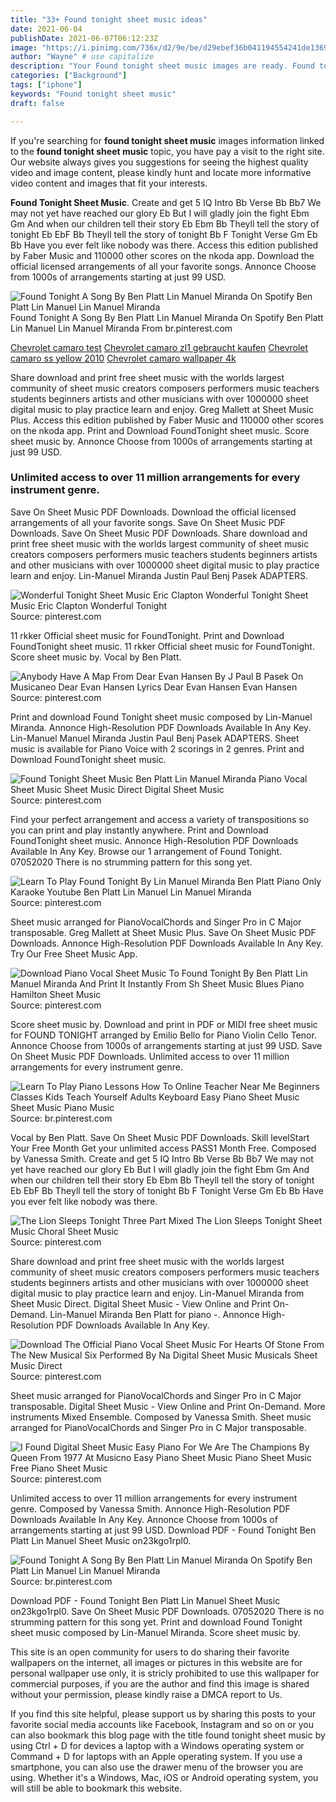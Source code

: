 ```yaml
---
title: "33+ Found tonight sheet music ideas"
date: 2021-06-04
publishDate: 2021-06-07T06:12:23Z
image: "https://i.pinimg.com/736x/d2/9e/be/d29ebef36b041194554241de1369c34b.jpg"
author: "Wayne" # use capitalize
description: "Your Found tonight sheet music images are ready. Found tonight sheet music are a topic that is being searched for and liked by netizens now. You can Find and Download the Found tonight sheet music files here. Get all royalty-free photos."
categories: ["Background"]
tags: ["iphone"]
keywords: "Found tonight sheet music"
draft: false

---
```


If you're searching for **found tonight sheet music** images information linked to the **found tonight sheet music** topic, you have pay a visit to the right  site.  Our website always  gives you  suggestions  for seeing  the highest  quality video and image  content, please kindly hunt and locate more informative video content and images  that fit your interests.

**Found Tonight Sheet Music**. Create and get 5 IQ Intro Bb Verse Bb Bb7 We may not yet have reached our glory Eb But I will gladly join the fight Ebm Gm And when our children tell their story Eb Ebm Bb Theyll tell the story of tonight Eb EbF Bb Theyll tell the story of tonight Bb F Tonight Verse Gm Eb Bb Have you ever felt like nobody was there. Access this edition published by Faber Music and 110000 other scores on the nkoda app. Download the official licensed arrangements of all your favorite songs. Annonce Choose from 1000s of arrangements starting at just 99 USD.

![Found Tonight A Song By Ben Platt Lin Manuel Miranda On Spotify Ben Platt Lin Manuel Lin Manuel Miranda](https://i.pinimg.com/736x/d2/9e/be/d29ebef36b041194554241de1369c34b.jpg "Found Tonight A Song By Ben Platt Lin Manuel Miranda On Spotify Ben Platt Lin Manuel Lin Manuel Miranda")
Found Tonight A Song By Ben Platt Lin Manuel Miranda On Spotify Ben Platt Lin Manuel Lin Manuel Miranda From br.pinterest.com

[Chevrolet camaro test](/chevrolet-camaro-test/)
[Chevrolet camaro zl1 gebraucht kaufen](/chevrolet-camaro-zl1-gebraucht-kaufen/)
[Chevrolet camaro ss yellow 2010](/chevrolet-camaro-ss-yellow-2010/)
[Chevrolet camaro wallpaper 4k](/chevrolet-camaro-wallpaper-4k/)

Share download and print free sheet music with the worlds largest community of sheet music creators composers performers music teachers students beginners artists and other musicians with over 1000000 sheet digital music to play practice learn and enjoy. Greg Mallett at Sheet Music Plus. Access this edition published by Faber Music and 110000 other scores on the nkoda app. Print and Download FoundTonight sheet music. Score sheet music by. Annonce Choose from 1000s of arrangements starting at just 99 USD.

### Unlimited access to over 11 million arrangements for every instrument genre.

Save On Sheet Music PDF Downloads. Download the official licensed arrangements of all your favorite songs. Save On Sheet Music PDF Downloads. Save On Sheet Music PDF Downloads. Share download and print free sheet music with the worlds largest community of sheet music creators composers performers music teachers students beginners artists and other musicians with over 1000000 sheet digital music to play practice learn and enjoy. Lin-Manuel Miranda Justin Paul Benj Pasek ADAPTERS.


![Wonderful Tonight Sheet Music Eric Clapton Wonderful Tonight Sheet Music Eric Clapton Wonderful Tonight](https://i.pinimg.com/736x/f1/e4/84/f1e48415be28d1fa1c15b9183ced6935.jpg "Wonderful Tonight Sheet Music Eric Clapton Wonderful Tonight Sheet Music Eric Clapton Wonderful Tonight")
Source: pinterest.com

11 rkker Official sheet music for FoundTonight. Print and Download FoundTonight sheet music. 11 rkker Official sheet music for FoundTonight. Score sheet music by. Vocal by Ben Platt.

![Anybody Have A Map From Dear Evan Hansen By J Paul B Pasek On Musicaneo Dear Evan Hansen Lyrics Dear Evan Hansen Evan Hansen](https://i.pinimg.com/originals/0f/ec/32/0fec32ef24dacf5efd468993f22a6358.png "Anybody Have A Map From Dear Evan Hansen By J Paul B Pasek On Musicaneo Dear Evan Hansen Lyrics Dear Evan Hansen Evan Hansen")
Source: pinterest.com

Print and download Found Tonight sheet music composed by Lin-Manuel Miranda. Annonce High-Resolution PDF Downloads Available In Any Key. Lin-Manuel Manuel Miranda Justin Paul Benj Pasek ADAPTERS. Sheet music is available for Piano Voice with 2 scorings in 2 genres. Print and Download FoundTonight sheet music.

![Found Tonight Sheet Music Ben Platt Lin Manuel Miranda Piano Vocal Sheet Music Sheet Music Direct Digital Sheet Music](https://i.pinimg.com/originals/c1/78/da/c178da69d13cd45599f0877bcac849c8.png "Found Tonight Sheet Music Ben Platt Lin Manuel Miranda Piano Vocal Sheet Music Sheet Music Direct Digital Sheet Music")
Source: pinterest.com

Find your perfect arrangement and access a variety of transpositions so you can print and play instantly anywhere. Print and Download FoundTonight sheet music. Annonce High-Resolution PDF Downloads Available In Any Key. Browse our 1 arrangement of Found Tonight. 07052020 There is no strumming pattern for this song yet.

![Learn To Play Found Tonight By Lin Manuel Miranda Ben Platt Piano Only Karaoke Youtube Ben Platt Lin Manuel Lin Manuel Miranda](https://i.pinimg.com/564x/0e/d4/5b/0ed45bc5f543faf9d76146ac4ab00d82.jpg "Learn To Play Found Tonight By Lin Manuel Miranda Ben Platt Piano Only Karaoke Youtube Ben Platt Lin Manuel Lin Manuel Miranda")
Source: pinterest.com

Sheet music arranged for PianoVocalChords and Singer Pro in C Major transposable. Greg Mallett at Sheet Music Plus. Save On Sheet Music PDF Downloads. Annonce High-Resolution PDF Downloads Available In Any Key. Try Our Free Sheet Music App.

![Download Piano Vocal Sheet Music To Found Tonight By Ben Platt Lin Manuel Miranda And Print It Instantly From Sh Sheet Music Blues Piano Hamilton Sheet Music](https://i.pinimg.com/originals/eb/03/ab/eb03ab1721941e01091f413a2059f044.png "Download Piano Vocal Sheet Music To Found Tonight By Ben Platt Lin Manuel Miranda And Print It Instantly From Sh Sheet Music Blues Piano Hamilton Sheet Music")
Source: pinterest.com

Score sheet music by. Download and print in PDF or MIDI free sheet music for FOUND TONIGHT arranged by Emilio Bello for Piano Violin Cello Tenor. Annonce Choose from 1000s of arrangements starting at just 99 USD. Save On Sheet Music PDF Downloads. Unlimited access to over 11 million arrangements for every instrument genre.

![Learn To Play Piano Lessons How To Online Teacher Near Me Beginners Classes Kids Teach Yourself Adults Keyboard Easy Piano Sheet Music Sheet Music Piano Music](https://i.pinimg.com/474x/3f/26/fa/3f26faf515c87e24f94e88380d9cec2d.jpg "Learn To Play Piano Lessons How To Online Teacher Near Me Beginners Classes Kids Teach Yourself Adults Keyboard Easy Piano Sheet Music Sheet Music Piano Music")
Source: br.pinterest.com

Vocal by Ben Platt. Save On Sheet Music PDF Downloads. Skill levelStart Your Free Month Get your unlimited access PASS1 Month Free. Composed by Vanessa Smith. Create and get 5 IQ Intro Bb Verse Bb Bb7 We may not yet have reached our glory Eb But I will gladly join the fight Ebm Gm And when our children tell their story Eb Ebm Bb Theyll tell the story of tonight Eb EbF Bb Theyll tell the story of tonight Bb F Tonight Verse Gm Eb Bb Have you ever felt like nobody was there.

![The Lion Sleeps Tonight Three Part Mixed The Lion Sleeps Tonight Sheet Music Choral Sheet Music](https://i.pinimg.com/originals/c6/ac/3c/c6ac3ca886bea55732e4822f67f42370.png "The Lion Sleeps Tonight Three Part Mixed The Lion Sleeps Tonight Sheet Music Choral Sheet Music")
Source: pinterest.com

Share download and print free sheet music with the worlds largest community of sheet music creators composers performers music teachers students beginners artists and other musicians with over 1000000 sheet digital music to play practice learn and enjoy. Lin-Manuel Miranda from Sheet Music Direct. Digital Sheet Music - View Online and Print On-Demand. Lin-Manuel Miranda Ben Platt for piano -. Annonce High-Resolution PDF Downloads Available In Any Key.

![Download The Official Piano Vocal Sheet Music For Hearts Of Stone From The New Musical Six Performed By Na Digital Sheet Music Musicals Sheet Music Direct](https://i.pinimg.com/originals/53/2d/fe/532dfefb85c30bfc38bda4e8c1558794.png "Download The Official Piano Vocal Sheet Music For Hearts Of Stone From The New Musical Six Performed By Na Digital Sheet Music Musicals Sheet Music Direct")
Source: pinterest.com

Sheet music arranged for PianoVocalChords and Singer Pro in C Major transposable. Digital Sheet Music - View Online and Print On-Demand. More instruments Mixed Ensemble. Composed by Vanessa Smith. Sheet music arranged for PianoVocalChords and Singer Pro in C Major transposable.

![I Found Digital Sheet Music Easy Piano For We Are The Champions By Queen From 1977 At Musicno Easy Piano Sheet Music Piano Sheet Music Free Piano Sheet Music](https://i.pinimg.com/564x/c8/d2/91/c8d2912a73ee124b4e18b0a6ac57cdac.jpg "I Found Digital Sheet Music Easy Piano For We Are The Champions By Queen From 1977 At Musicno Easy Piano Sheet Music Piano Sheet Music Free Piano Sheet Music")
Source: pinterest.com

Unlimited access to over 11 million arrangements for every instrument genre. Composed by Vanessa Smith. Annonce High-Resolution PDF Downloads Available In Any Key. Annonce Choose from 1000s of arrangements starting at just 99 USD. Download PDF - Found Tonight Ben Platt Lin Manuel Sheet Music on23kgo1rpl0.

![Found Tonight A Song By Ben Platt Lin Manuel Miranda On Spotify Ben Platt Lin Manuel Lin Manuel Miranda](https://i.pinimg.com/736x/d2/9e/be/d29ebef36b041194554241de1369c34b.jpg "Found Tonight A Song By Ben Platt Lin Manuel Miranda On Spotify Ben Platt Lin Manuel Lin Manuel Miranda")
Source: br.pinterest.com

Download PDF - Found Tonight Ben Platt Lin Manuel Sheet Music on23kgo1rpl0. Save On Sheet Music PDF Downloads. 07052020 There is no strumming pattern for this song yet. Print and download Found Tonight sheet music composed by Lin-Manuel Miranda. Score sheet music by.

This site is an open community for users to do sharing their favorite wallpapers on the internet, all images or pictures in this website are for personal wallpaper use only, it is stricly prohibited to use this wallpaper for commercial purposes, if you are the author and find this image is shared without your permission, please kindly raise a DMCA report to Us.

If you find this site helpful, please support us by sharing this posts to your favorite social media accounts like Facebook, Instagram and so on or you can also bookmark this blog page with the title found tonight sheet music by using Ctrl + D for devices a laptop with a Windows operating system or Command + D for laptops with an Apple operating system. If you use a smartphone, you can also use the drawer menu of the browser you are using. Whether it's a Windows, Mac, iOS or Android operating system, you will still be able to bookmark this website.
